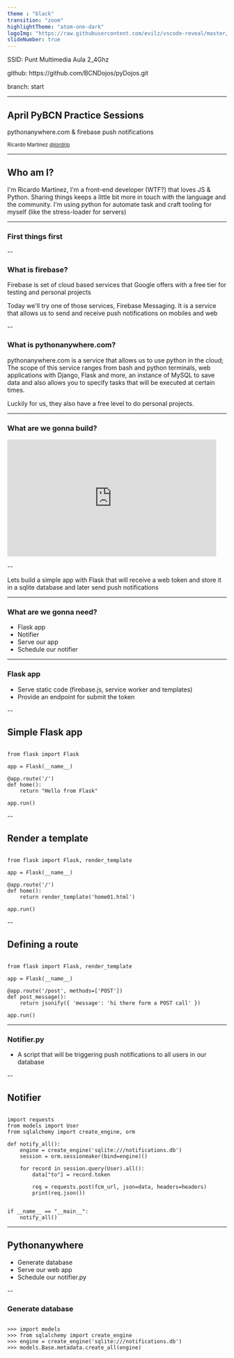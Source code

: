 ```yaml
---
theme : "black"
transition: "zoom"
highlightTheme: "atom-one-dark"
logoImg: "https://raw.githubusercontent.com/evilz/vscode-reveal/master/images/logo-v2.png"
slideNumber: true
---
```


<p>SSID: Punt Multimedia Aula 2_4Ghz</p>
<p>github: https://github.com/BCNDojos/pyDojos.git</p>
<p>branch: start</p>

---

## April PyBCN Practice Sessions

<span>pythonanywhere.com & firebase push notifications</span>


<small>Ricardo Martinez [@lordrip](http://twitter.com/lordrip)</small>

---

## Who am I?

I'm Ricardo Martinez, I'm a front-end developer (WTF?) that loves JS & Python.
Sharing things keeps a little bit more in touch with the language and the community.
I'm using python for automate task and craft tooling for myself (like the stress-loader for servers)

---

### First things first

--

### What is firebase?

<p>Firebase is set of cloud based services that Google offers with a free tier for testing and personal projects</p>
<p>Today we'll try one of those services, Firebase Messaging. It is a service that allows us to send and receive push notifications on mobiles and web</p>

--

### What is pythonanywhere.com?

<p>pythonanywhere.com is a service that allows us to use python in the cloud; The scope of this service ranges from bash and python terminals, web applications with Django, Flask and more, an instance of MySQL to save data and also allows you to specify tasks that will be executed at certain times.</p>
<p>Luckily for us, they also have a free level to do personal projects.</p>

---

### What are we gonna build?

<iframe src="https://giphy.com/embed/32aOlpp5lG9AyjDBWl" width="480" height="268" frameBorder="0" class="giphy-embed" allowFullScreen></iframe>

--

<p>Lets build a simple app with Flask that will receive a web token and store it in a sqlite database and later send push notifications</p>

---

### What are we gonna need?

<ul>
  <li>Flask app</li>
  <li>Notifier</li>
  <li>Serve our app</li>
  <li>Schedule our notifier</li>
</ul>

---

### Flask app

<ul>
  <li>Serve static code (firebase.js, service worker and templates)</li>
  <li>Provide an endpoint for submit the token</li>
</ul>

--

## Simple Flask app

<pre><code class="hljs python">
from flask import Flask

app = Flask(__name__)

@app.route('/')
def home():
    return "Hello from Flask"

app.run()
</code></pre>

--

## Render a template

<pre><code class="hljs python">
from flask import Flask, render_template

app = Flask(__name__)

@app.route('/')
def home():
    return render_template('home01.html')

app.run()
</code></pre>

--

## Defining a route

<pre><code class="hljs python">
from flask import Flask, render_template

app = Flask(__name__)

@app.route('/post', methods=['POST'])
def post_message():
    return jsonify({ 'message': 'hi there form a POST call' })

app.run()
</code></pre>

---

### Notifier.py

<ul>
  <li>A script that will be triggering push notifications to all users in our database</li>
</ul>

--

## Notifier

<pre><code class="hljs python">
import requests
from models import User
from sqlalchemy import create_engine, orm

def notify_all():
    engine = create_engine('sqlite:///notifications.db')
    session = orm.sessionmaker(bind=engine)()

    for record in session.query(User).all():
        data["to"] = record.token

        req = requests.post(fcm_url, json=data, headers=headers)
        print(req.json())


if __name__ == "__main__":
    notify_all()
</code></pre>

---

## Pythonanywhere

<ul>
  <li>Generate database</li>
  <li>Serve our web app</li>
  <li>Schedule our notifier.py</li>
</ul>

--

### Generate database

<pre><code>
>>> import models
>>> from sqlalchemy import create_engine
>>> engine = create_engine('sqlite:///notifications.db')
>>> models.Base.metadata.create_all(engine)
</code></pre>
